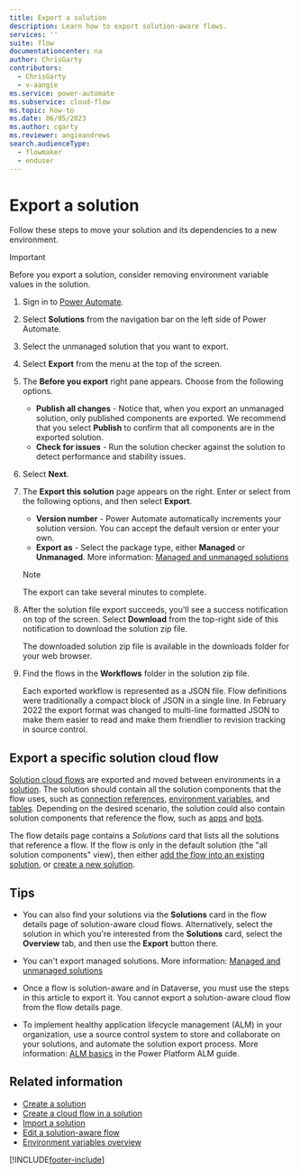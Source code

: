 ```yaml
---
title: Export a solution
description: Learn how to export solution-aware flows.
services: ''
suite: flow
documentationcenter: na
author: ChrisGarty
contributors:
  - ChrisGarty
  - v-aangie
ms.service: power-automate
ms.subservice: cloud-flow
ms.topic: how-to
ms.date: 06/05/2023
ms.author: cgarty
ms.reviewer: angieandrews
search.audienceType: 
  - flowmaker
  - enduser
---
```


# Export a solution

Follow these steps to move your solution and its dependencies to a new environment.

> [!IMPORTANT]
> Before you export a solution, consider removing environment variable values in the solution.

1. Sign in to [Power Automate](https://make.powerautomate.com).

1. Select **Solutions** from the navigation bar on the left side of Power Automate.

1. Select the unmanaged solution that you want to export.

1. Select **Export** from the menu at the top of the screen.

1. The **Before you export** right pane appears. Choose from the following options.
    - **Publish all changes** - Notice that, when you export an unmanaged solution, only published components are exported. We recommend that you select **Publish** to confirm that all components are in the exported solution.
    - **Check for issues** - Run the solution checker against the solution to detect performance and stability issues.

1. Select **Next**.

1. The **Export this solution** page appears on the right. Enter or select from the following options, and then select **Export**.  
    - **Version number** - Power Automate automatically increments your solution version. You can accept the default version or enter your own.
    - **Export as** - Select the package type, either **Managed** or **Unmanaged**. More information: [Managed and unmanaged solutions](/power-platform/alm/solution-concepts-alm#managed-and-unmanaged-solutions)

    > [!NOTE]
    > The export can take several minutes to complete.

1. After the solution file export succeeds, you'll see a success notification on top of the screen. Select **Download** from the top-right side of this notification to download the solution zip file.

    The downloaded solution zip file is available in the downloads folder for your web browser.

1. Find the flows in the **Workflows** folder in the solution zip file.

    Each exported workflow is represented as a JSON file. Flow definitions were traditionally a compact block of JSON in a single line. In February 2022 the export format was changed to multi-line formatted JSON to make them easier to read and make them friendlier to revision tracking in source control.

## Export a specific solution cloud flow

[Solution cloud flows](/power-automate/overview-solution-flows) are exported and moved between environments in a [solution](/power-apps/maker/data-platform/solutions-overview). The solution should contain all the solution components that the flow uses, such as [connection references](/power-apps/maker/data-platform/create-connection-reference), [environment variables](/en-us/power-apps/maker/data-platform/environmentvariables), and [tables](/power-apps/maker/data-platform/entity-overview). Depending on the desired scenario, the solution could also contain solution components that reference the flow, such as [apps](/power-apps/maker/canvas-apps/add-app-solution) and [bots](/microsoft-copilot-studio/advanced-flow). 

The flow details page contains a *Solutions* card that lists all the solutions that reference a flow. If the flow is only in the default solution (the "all solution components" view), then either [add the flow into an existing solution](/power-automate/create-flow-solution#add-an-existing-cloud-flow-into-a-solution), or [create a new solution](/power-automate/overview-solution-flows#create-a-solution).

## Tips

- You can also find your solutions via the **Solutions** card in the flow details page of solution-aware cloud flows. Alternatively, select the solution in which you're interested from the **Solutions** card, select the **Overview** tab, and then use the **Export** button there.

- You can't export managed solutions. More information: [Managed and unmanaged solutions](/power-platform/alm/solution-concepts-alm#managed-and-unmanaged-solutions)

- Once a flow is solution-aware and in Dataverse, you must use the steps in this article to export it. You cannot export a solution-aware cloud flow from the flow details page.

- To implement healthy application lifecycle management (ALM) in your organization, use a source control system to store and collaborate on your solutions, and automate the solution export process. More information: [ALM basics](/power-platform/alm/basics-alm) in the Power Platform ALM guide.

## Related information

- [Create a solution](./overview-solution-flows.md)
- [Create a cloud flow in a solution](./create-flow-solution.md)
- [Import a solution](./import-flow-solution.md)
- [Edit a solution-aware flow](./edit-solution-aware-flow.md)
- [Environment variables overview](/powerapps/maker/data-platform/environmentvariables)

[!INCLUDE[footer-include](includes/footer-banner.md)]
